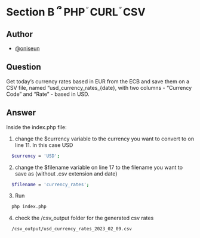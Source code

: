 # Section B ՞ PHP ֡ CURL ֡ CSV




## Author

- [@oniseun](https://www.github.com/oniseun)


## Question

Get today’s currency rates based in EUR from the ECB and save them on a CSV file, named
“usd_currency_rates_{date}, with two columns - “Currency Code” and “Rate” - based in USD.


## Answer
Inside the index.php file:

1) change the $currency variable to the currency you want to convert to on line 11. In this case USD

```bash
  $currency = 'USD';
```

2) change the $filename variable on line 17 to the filename you want to save as (without .csv extension and date) 

```bash
  $filename = 'currency_rates';
```
  
3) Run

```bash
  php index.php
```

4) check the /csv_output folder for the generated csv rates

```bash
  /csv_output/usd_currency_rates_2023_02_09.csv
```
